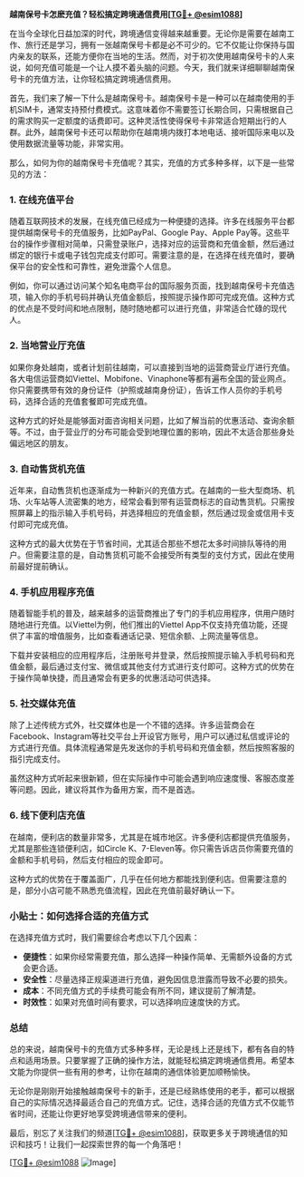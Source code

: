 **越南保号卡怎麽充值？轻松搞定跨境通信费用[[TG💪+ @esim1088](https://t.me/s/esim1088)]**

在当今全球化日益加深的时代，跨境通信变得越来越重要。无论你是需要在越南工作、旅行还是学习，拥有一张越南保号卡都是必不可少的。它不仅能让你保持与国内亲友的联系，还能方便你在当地的生活。然而，对于初次使用越南保号卡的人来说，如何充值可能是一个让人摸不着头脑的问题。今天，我们就来详细聊聊越南保号卡的充值方法，让你轻松搞定跨境通信费用。

首先，我们来了解一下什么是越南保号卡。越南保号卡是一种可以在越南使用的手机SIM卡，通常支持预付费模式。这意味着你不需要签订长期合同，只需根据自己的需求购买一定额度的话费即可。这种灵活性使得保号卡非常适合短期出行的人群。此外，越南保号卡还可以帮助你在越南境内拨打本地电话、接听国际来电以及使用数据流量等功能，非常实用。

那么，如何为你的越南保号卡充值呢？其实，充值的方式多种多样，以下是一些常见的方法：

### **1. 在线充值平台**
随着互联网技术的发展，在线充值已经成为一种便捷的选择。许多在线服务平台都提供越南保号卡的充值服务，比如PayPal、Google Pay、Apple Pay等。这些平台的操作步骤相对简单，只需登录账户，选择对应的运营商和充值金额，然后通过绑定的银行卡或电子钱包完成支付即可。需要注意的是，在选择在线充值时，要确保平台的安全性和可靠性，避免泄露个人信息。

例如，你可以通过访问某个知名电商平台的国际服务页面，找到越南保号卡充值选项，输入你的手机号码并确认充值金额后，按照提示操作即可完成充值。这种方式的优点是不受时间和地点限制，随时随地都可以进行充值，非常适合忙碌的现代人。

### **2. 当地营业厅充值**
如果你身处越南，或者计划前往越南，可以直接到当地的运营商营业厅进行充值。各大电信运营商如Viettel、Mobifone、Vinaphone等都有遍布全国的营业网点。你只需要携带有效的身份证件（护照或越南身份证），告诉工作人员你的手机号码，选择合适的充值套餐即可完成充值。

这种方式的好处是能够面对面咨询相关问题，比如了解当前的优惠活动、查询余额等。不过，由于营业厅的分布可能会受到地理位置的影响，因此不太适合那些身处偏远地区的朋友。

### **3. 自动售货机充值**
近年来，自动售货机也逐渐成为一种新兴的充值方式。在越南的一些大型商场、机场、火车站等人流密集的地方，经常会看到带有运营商标志的自动售货机。只需按照屏幕上的指示输入手机号码，并选择相应的充值金额，然后通过现金或信用卡支付即可完成充值。

这种方式的最大优势在于节省时间，尤其适合那些不想花太多时间排队等待的用户。但需要注意的是，自动售货机可能不会接受所有类型的支付方式，因此在使用前最好提前确认。

### **4. 手机应用程序充值**
随着智能手机的普及，越来越多的运营商推出了专门的手机应用程序，供用户随时随地进行充值。以Viettel为例，他们推出的Viettel App不仅支持充值功能，还提供了丰富的增值服务，比如查看通话记录、短信余额、上网流量等信息。

下载并安装相应的应用程序后，注册账号并登录，然后按照提示输入手机号码和充值金额，最后通过支付宝、微信或其他支付方式进行支付即可。这种方式的优势在于操作简单快捷，而且通常会有更多的优惠活动可供选择。

### **5. 社交媒体充值**
除了上述传统方式外，社交媒体也是一个不错的选择。许多运营商会在Facebook、Instagram等社交平台上开设官方账号，用户可以通过私信或评论的方式进行充值。具体流程通常是先发送你的手机号码和充值金额，然后按照客服的指引完成支付。

虽然这种方式听起来很新颖，但在实际操作中可能会遇到响应速度慢、客服态度差等问题。因此，建议将其作为备用方案，而不是首选。

### **6. 线下便利店充值**
在越南，便利店的数量非常多，尤其是在城市地区。许多便利店都提供充值服务，尤其是那些连锁便利店，如Circle K、7-Eleven等。你只需告诉店员你需要充值的金额和手机号码，然后支付相应的现金即可。

这种方式的优势在于覆盖面广，几乎在任何地方都能找到便利店。但需要注意的是，部分小店可能不熟悉充值流程，因此在充值前最好确认一下。

### **小贴士：如何选择合适的充值方式**
在选择充值方式时，我们需要综合考虑以下几个因素：
- **便捷性**：如果你经常需要充值，那么选择一种操作简单、无需额外设备的方式会更合适。
- **安全性**：尽量选择正规渠道进行充值，避免因信息泄露而导致不必要的损失。
- **成本**：不同充值方式的手续费可能会有所不同，建议提前了解清楚。
- **时效性**：如果对充值时间有要求，可以选择响应速度快的方式。

### **总结**
总的来说，越南保号卡的充值方式多种多样，无论是线上还是线下，都有各自的特点和适用场景。只要掌握了正确的操作方法，就能轻松搞定跨境通信费用。希望本文能为你提供一些有用的参考，让你在越南的通信体验更加顺畅愉快。

无论你是刚刚开始接触越南保号卡的新手，还是已经熟练使用的老手，都可以根据自己的实际情况选择最适合自己的充值方式。记住，选择合适的充值方式不仅能节省时间，还能让你更好地享受跨境通信带来的便利。

最后，别忘了关注我们的频道[[TG💪+ @esim1088](https://t.me/s/esim1088)]，获取更多关于跨境通信的知识和技巧！让我们一起探索世界的每一个角落吧！

[[TG💪+ @esim1088](https://t.me/s/esim1088) ![Image](https://i.postimg.cc/4NQfJmqS/Snipaste-2025-05-13-00-14-12.png)]